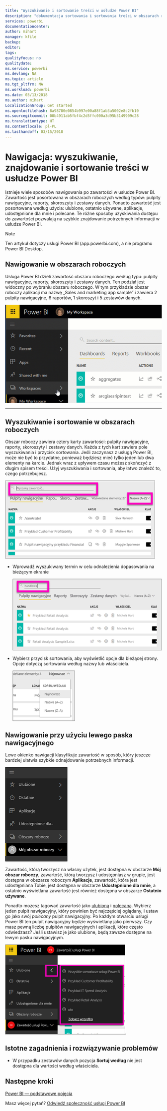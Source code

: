 ```yaml
---
title: "Wyszukiwanie i sortowanie treści w usłudze Power BI"
description: "dokumentacja sortowania i sortowania treści w obszarach roboczych usługi Power BI"
services: powerbi
documentationcenter: 
author: mihart
manager: kfile
backup: 
editor: 
tags: 
qualityfocus: no
qualitydate: 
ms.service: powerbi
ms.devlang: NA
ms.topic: article
ms.tgt_pltfrm: NA
ms.workload: powerbi
ms.date: 03/13/2018
ms.author: mihart
LocalizationGroup: Get started
ms.openlocfilehash: 8a98780e0854b997e00a88f1ab3a5002e8c2fb10
ms.sourcegitcommit: 00b4911ab5fbf4c2d5ffc000a3d95b3149909c28
ms.translationtype: HT
ms.contentlocale: pl-PL
ms.lasthandoff: 03/15/2018
---
```

# <a name="navigation-searching-finding-and-sorting-content-in-power-bi-service"></a>Nawigacja: wyszukiwanie, znajdowanie i sortowanie treści w usłudze Power BI
Istnieje wiele sposobów nawigowania po zawartości w usłudze Power BI. Zawartość jest posortowana w obszarach roboczych według typów: pulpity nawigacyjne, raporty, skoroszyty i zestawy danych.  Ponadto zawartość jest posortowana według użycia: ulubione, ostatnio używane, aplikacje, udostępnione dla mnie i polecane. Te różne sposoby uzyskiwania dostępu do zawartości pozwalają na szybkie znajdowanie potrzebnych informacji w usłudze Power BI.  

>[!NOTE] 
>Ten artykuł dotyczy usługi Power BI (app.powerbi.com), a nie programu Power BI Desktop.

## <a name="navigation-within-workspaces"></a>Nawigowanie w obszarach roboczych

Usługa Power BI dzieli zawartość obszaru roboczego według typu: pulpity nawigacyjne, raporty, skoroszyty i zestawy danych. Ten podział jest widoczny po wybraniu obszaru roboczego. W tym przykładzie obszar roboczy aplikacji ma nazwę „Sales and marketing app sample” i zawiera 2 pulpity nawigacyjne, 6 raportów, 1 skoroszyt i 5 zestawów danych.

![wideo](media/service-navigation-search-filter-sort/workspaces.gif)

________________________________________

## <a name="searching-and-sorting-in-workspaces"></a>Wyszukiwanie i sortowanie w obszarach roboczych
Obszar roboczy zawiera cztery karty zawartości: pulpity nawigacyjne, raporty, skoroszyty i zestawy danych.  Każda z tych kart zawiera pole wyszukiwania i przycisk sortowania.  Jeśli zaczynasz z usługą Power BI, może nie być to przydatne, ponieważ będziesz mieć tylko jeden lub dwa elementy na karcie.  Jednak wraz z upływem czasu możesz skończyć z długim spisem treści.  Użyj wyszukiwania i sortowania, aby łatwo znaleźć to, czego potrzebujesz.

![Karta pulpitów nawigacyjnych](media/service-navigation-search-filter-sort/power-bi-search-sort2.png)

* Wprowadź wyszukiwany termin w celu odnalezienia dopasowania na bieżącym ekranie
  
   ![wprowadzanie terminu wyszukiwania](media/service-navigation-search-filter-sort/power-bi-search2.png)
* Wybierz przycisk sortowania, aby wyświetlić opcje dla bieżącej strony. Opcje dotyczą sortowania według nazwy lub właściciela.
  
   ![menu sortowania](media/service-navigation-search-filter-sort/power-bi-sort-alpha.png)

## <a name="navigation-using-the-left-navbar"></a>Nawigowanie przy użyciu lewego paska nawigacyjnego
Lewe okienko nawigacji klasyfikuje zawartość w sposób, który jeszcze bardziej ułatwia szybkie odnajdowanie potrzebnych informacji.  

![lewe okienko nawigacji](media/service-navigation-search-filter-sort/power-bi-newnav.png)



Zawartość, którą tworzysz na własny użytek, jest dostępna w obszarze **Mój obszar roboczy**, zawartość, którą tworzysz i udostępniasz w grupie, jest dostępna w obszarze roboczym **Aplikacje**, zawartość, która jest udostępniana Tobie, jest dostępna w obszarze **Udostępnione dla mnie**, a ostatnio wyświetlana zawartość jest również dostępna w obszarze **Ostatnio używane**.

Ponadto możesz tagować zawartość jako [ulubioną](service-dashboard-favorite.md) i [polecaną](service-dashboard-featured.md). Wybierz jeden pulpit nawigacyjny, który powinien być najczęściej oglądany, i ustaw go jako swój *polecany* pulpit nawigacyjny. Po każdym otwarciu usługi Power BI ten pulpit nawigacyjny będzie wyświetlany jako pierwszy. Czy masz pewną liczbę pulpitów nawigacyjnych i aplikacji, które często odwiedzasz? Jeśli ustawisz je jako ulubione, będą zawsze dostępne na lewym pasku nawigacyjnym.

![Okno wysuwane ulubionych](media/service-navigation-search-filter-sort/power-bi-favorite-flyout.png).


## <a name="considerations-and-troubleshooting"></a>Istotne zagadnienia i rozwiązywanie problemów
* W przypadku zestawów danych pozycja **Sortuj według** nie jest dostępna dla wartości według właściciela.

## <a name="next-steps"></a>Następne kroki
[Power BI — podstawowe pojęcia](service-basic-concepts.md)

Masz więcej pytań? [Odwiedź społeczność usługi Power BI](http://community.powerbi.com/)